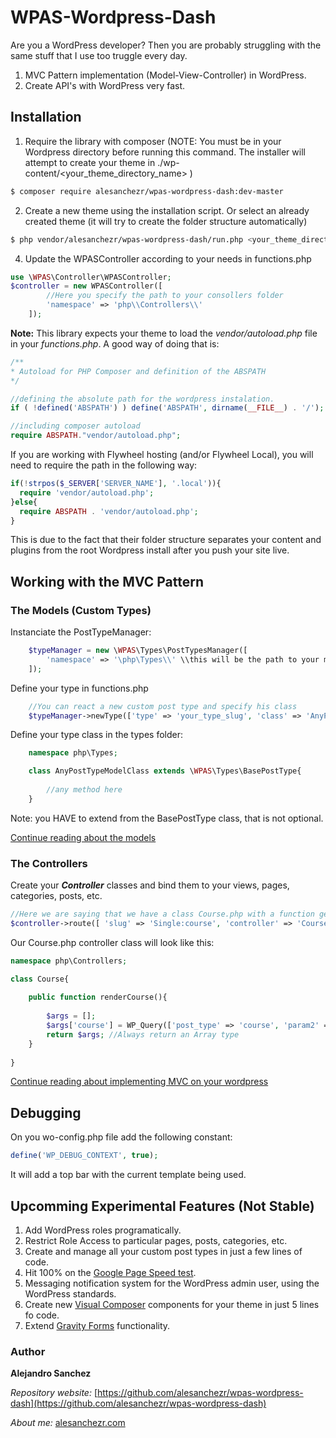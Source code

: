 
# WPAS-Wordpress-Dash

Are you a WordPress developer? Then you are probably struggling with the same stuff that I use too truggle every day.

1. MVC Pattern implementation (Model-View-Controller) in WordPress.
2. Create API's with WordPress very fast.

## Installation

1. Require the library with composer (NOTE: You must be in your Wordpress directory before running this command. The installer will attempt to create your theme in ./wp-content/<your_theme_directory_name> )
```sh
$ composer require alesanchezr/wpas-wordpress-dash:dev-master
```

2. Create a new theme using the installation script. Or select an already created theme (it will try to create the folder structure automatically)
```sh
$ php vendor/alesanchezr/wpas-wordpress-dash/run.php <your_theme_directory_name>
```

4. Update the WPASController according to your needs in functions.php
```php
use \WPAS\Controller\WPASController;
$controller = new WPASController([
        //Here you specify the path to your consollers folder
        'namespace' => 'php\\Controllers\\'
    ]);
```

**Note:** This library expects your theme to load the _vendor/autoload.php_ file in your _functions.php_. A good way of doing that is:

```php
/**
* Autoload for PHP Composer and definition of the ABSPATH
*/

//defining the absolute path for the wordpress instalation.
if ( !defined('ABSPATH') ) define('ABSPATH', dirname(__FILE__) . '/');

//including composer autoload
require ABSPATH."vendor/autoload.php";
```

If you are working with Flywheel hosting (and/or Flywheel Local), you will need to require the path in the following way:

```php
if(!strpos($_SERVER['SERVER_NAME'], '.local')){
  require 'vendor/autoload.php';
}else{
  require ABSPATH . 'vendor/autoload.php';
}
```

This is due to the fact that their folder structure separates your content and plugins from the root Wordpress install after you push your site live.


## Working with the MVC Pattern

### The Models (Custom Types)

Instanciate the PostTypeManager:
```php
    $typeManager = new \WPAS\Types\PostTypesManager([
        'namespace' => '\php\Types\\' \\this will be the path to your models folder
    ]);
```
Define your type in functions.php
```php
    //You can react a new custom post type and specify his class
    $typeManager->newType(['type' => 'your_type_slug', 'class' => 'AnyPostTypeModelClass'])->register();
```
Define your type class in the types folder:
```php
    namespace php\Types;

    class AnyPostTypeModelClass extends \WPAS\Types\BasePostType{
    
        //any method here
    }
```
Note: you HAVE to extend from the BasePostType class, that is not optional.

[Continue reading about the models](https://github.com/alesanchezr/wpas-wordpress-dash/tree/master/src/WPAS/Types)

### The Controllers

Create your ***Controller*** classes and bind them to your views, pages, categories, posts, etc.
```php
//Here we are saying that we have a class Course.php with a function getCourseInfo that fetches the data needed to render any custom post tipe course
$controller->route([ 'slug' => 'Single:course', 'controller' => 'Course' ]);  
```
Our Course.php controller class will look like this:

```php
namespace php\Controllers;

class Course{
    
    public function renderCourse(){
        
        $args = [];
        $args['course'] = WP_Query(['post_type' => 'course', 'param2' => 'value2', ...);
        return $args; //Always return an Array type
    }
    
}
```
[Continue reading about implementing MVC on your wordpress](https://github.com/alesanchezr/wpas-wordpress-dash/tree/master/src/WPAS/Controller)

## Debugging

On you wo-config.php file add the following constant:
```php
define('WP_DEBUG_CONTEXT', true);
```
It will add a top bar with the current template being used.

## Upcomming Experimental Features (Not Stable)

1. Add WordPress roles programatically.
2. Restrict Role Access to particular pages, posts, categories, etc.
3. Create and manage all your custom post types in just a few lines of code.
4. Hit 100% on the [Google Page Speed test](https://developers.google.com/speed/pagespeed/insights/).
5. Messaging notification system for the WordPress admin user, using the WordPress standards.
6. Create new [Visual Composer](https://vc.wpbakery.com/) components for your theme in just 5 lines fo code.
7. Extend [Gravity Forms](http://www.gravityforms.com/) functionality.

### Author

**Alejandro Sanchez**

  *Repository website:* [https://github.com/alesanchezr/wpas-wordpress-dash](https://github.com/alesanchezr/wpas-wordpress-dash)
  
  *About me:* [alesanchezr.com](http://alesanchezr.com)
